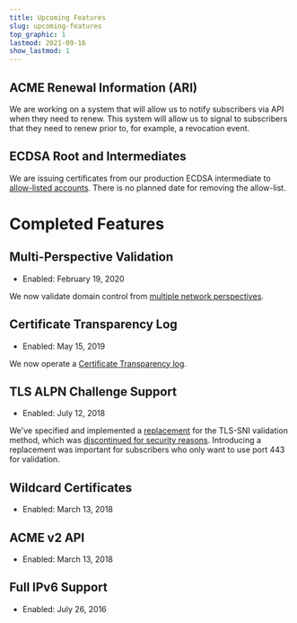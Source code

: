 ```yaml
---
title: Upcoming Features
slug: upcoming-features
top_graphic: 1
lastmod: 2021-09-16
show_lastmod: 1
---
```


## ACME Renewal Information (ARI)

We are working on a system that will allow us to notify subscribers via API when they need to renew. This system will allow us to signal to subscribers that they need to renew prior to, for example, a revocation event.

## ECDSA Root and Intermediates

We are issuing certificates from our production ECDSA intermediate to [allow-listed accounts](https://community.letsencrypt.org/t/ecdsa-availability-in-production-environment/150679). There is no planned date for removing the allow-list.

# Completed Features

## Multi-Perspective Validation

* Enabled: February 19, 2020

We now validate domain control from [multiple network perspectives](/2020/02/19/multi-perspective-validation.html).

## Certificate Transparency Log

* Enabled: May 15, 2019

We now operate a [Certificate Transparency log](/docs/ct-logs).

## TLS ALPN Challenge Support

* Enabled: July 12, 2018

We've specified and implemented a [replacement](https://tools.ietf.org/html/rfc8737) for the TLS-SNI validation method, which was [discontinued for security reasons](https://community.letsencrypt.org/t/important-what-you-need-to-know-about-tls-sni-validation-issues/50811). Introducing a replacement was important for subscribers who only want to use port 443 for validation.

## Wildcard Certificates

* Enabled: March 13, 2018

## ACME v2 API

* Enabled: March 13, 2018

## Full IPv6 Support

* Enabled: July 26, 2016
